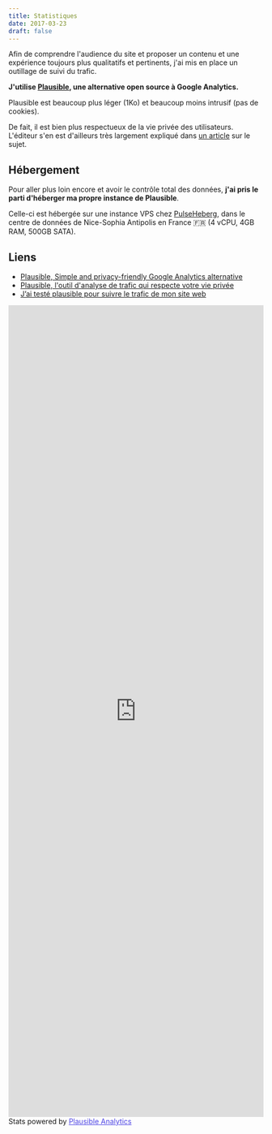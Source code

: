 ```yaml
---
title: Statistiques
date: 2017-03-23
draft: false
---
```

Afin de comprendre l'audience du site et proposer un contenu et une expérience toujours plus qualitatifs et pertinents, j'ai mis en place un outillage de suivi du trafic.

**J'utilise [Plausible](plausible.io), une alternative open source à Google Analytics.**

Plausible est beaucoup plus léger (1Ko) et beaucoup moins intrusif (pas de cookies).

De fait, il est bien plus respectueux de la vie privée des utilisateurs.
L'éditeur s'en est d'ailleurs très largement expliqué dans [un article](https://plausible.io/data-policy) sur le sujet.

## Hébergement

Pour aller plus loin encore et avoir le contrôle total des données, **j'ai pris le parti d'héberger ma propre instance de Plausible**.

Celle-ci est hébergée sur une instance VPS chez [PulseHeberg](https://pulseheberg.com), dans le centre de données de Nice-Sophia Antipolis en France 🇫🇷 (4 vCPU, 4GB RAM, 500GB SATA).

## Liens

- [Plausible, Simple and privacy-friendly Google Analytics alternative](https://plausible.io/docs/self-hosting)
- [Plausible, l'outil d'analyse de trafic qui respecte votre vie privée](https://sylvain-bauvais.fr/blog/plausible-outil-analyse-audience-respect-vie-privee/)
- [J’ai testé plausible pour suivre le trafic de mon site web](https://guersanguillaume.com/test-plausible-analytics/)


<iframe plausible-embed src="https://analytics.jbuget.fr/share/jbuget.fr?auth=OVExtDSqa3Kjma2Bj9Kuw&embed=true&theme=system&background=transparent" scrolling="no" frameborder="0" loading="lazy" style="width: 1px; min-width: 100%; height: 1600px;"></iframe>
<div style="font-size: 14px; padding-bottom: 14px;">Stats powered by <a target="_blank" style="color: #4F46E5; text-decoration: underline;" href="https://plausible.io">Plausible Analytics</a></div>
<script async src="https://analytics.jbuget.fr/js/embed.host.js"></script>
